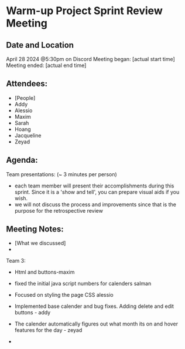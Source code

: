 # Warm-up Project Sprint Review Meeting

## Date and Location
April 28 2024 @5:30pm on Discord
Meeting began: [actual start time]
Meeting ended: [actual end time]

## Attendees:
- [People]
- Addy 
- Alessio
- Maxim
- Sarah
- Hoang
- Jacqueline
- Zeyad 

## Agenda:
Team presentations: (~ 3 minutes per person)
- each team member will present their accomplishments during this sprint. Since it is a 'show and tell', you can prepare visual aids if you wish.
- we will not discuss the process and improvements since that is the purpose for the retrospective review

## Meeting Notes:
- [What we discussed]
- 

  Team 3: 
- Html and buttons-maxim
- fixed the initial java script numbers for calenders salman
- Focused on styling the page CSS alessio
- Implemented base calender and bug fixes. Adding delete and edit buttons - addy
- The calender automatically figures out what month its on and hover features for the day - zeyad

- 

  
